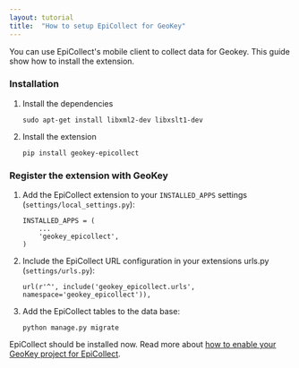 ```yaml
---
layout: tutorial
title:  "How to setup EpiCollect for GeoKey"
---
```


You can use EpiCollect's mobile client to collect data for Geokey. This guide
show how to install the extension.

### Installation

1. Install the dependencies

    ```
    sudo apt-get install libxml2-dev libxslt1-dev
    ```

2. Install the extension

    ```
    pip install geokey-epicollect
    ```

### Register the extension with GeoKey

1. Add the EpiCollect extension to your `INSTALLED_APPS` settings (`settings/local_settings.py`):

    ```
    INSTALLED_APPS = (
        ...
        'geokey_epicollect',
    )
    ```

2. Include the EpiCollect URL configuration in your extensions urls.py (`settings/urls.py`):

    ```
    url(r'^', include('geokey_epicollect.urls', namespace='geokey_epicollect')),
    ```

3. Add the EpiCollect tables to the data base:

    ```
    python manage.py migrate
    ```

<div class="info-box alert alert-success">
    <i class="fa fa-check-square-o"></i>
    <p>EpiCollect should be installed now. Read more about
    <a href="ext-epicollect-use.html">how to enable your GeoKey project for EpiCollect</a>.</p>
</div>
